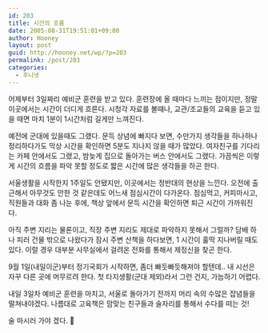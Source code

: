 ```yaml
---
id: 203
title: 시간의 흐름
date: 2005-08-31T19:51:01+09:00
author: Hooney
layout: post
guid: http://hooney.net/wp/?p=203
permalink: /post/203
categories:
  - 후니넷
---
```

어제부터 3일짜리 예비군 훈련을 받고 있다. 훈련장에 올 때마다 느끼는 점이지만, 정말 이곳에서는 시간이 더디게 흐른다. 시청각 자료를 볼때나, 교관/조교들의 교육을 듣고 있을 때면 마치 1분이 1시간처럼 길게만 느껴진다.

예전에 군대에 있을때도 그랬다. 문득 상념에 빠지다 보면, 수만가지 생각들을 하나하나 정리하다가도 막상 시간을 확인하면 5분도 지나지 않을 때가 많았다. 여자친구를 기다리는 카페 안에서도 그랬고, 밤늦게 집으로 돌아가는 버스 안에서도 그랬다. 가끔씩은 이렇게 시간의 흐름을 파악 못할 정도로 짧은 시간에 많은 생각들을 하곤 한다.

서울생활을 시작한지 1주일도 안됐지만, 이곳에서는 정반대의 현상을 느낀다. 오전에 출근해서 아무것도 안한 것 같은데도 어느새 점심시간이 다가온다. 점심먹고, 커피마시고, 직원들과 대화 좀 나눈 후에, 책상 앞에서 문득 시간을 확인하면 퇴근 시간이 가까워진다.

아직 주변 지리는 물론이고, 직장 주변 지리도 제대로 파악하지 못해서 그럴까? 담배 하나 피러 건물 밖으로 나왔다가 잠시 주변 산책을 하다보면, 1 시간이 훌딱 지나버릴 때도 있다. 이럴 경우 대부분 사무실에서 걸려온 전화를 통해서 제정신을 찾곤 한다.

9월 1일(내일이군)부터 정기국회가 시작하면, 좀더 빠듯빠듯해져야 할텐데.. 내 시선은 자꾸 다른 곳에 머무르려 한다. 첫 타지생활(군대 제외)라서 그런 건지, 가늠하기 어렵다.

내일 3일차 예비군 훈련을 마치고, 서울로 돌아가기 전까지 머리 속의 수많은 잡념들을 떨쳐내야겠다. 나름대로 고육책은 맘맞는 친구들과 술자리를 통해서 수다를 떠는 것!

술 마시러 가야 겠다. 🙂